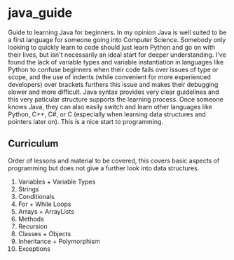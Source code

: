 # java_guide
Guide to learning Java for beginners. In my opinion Java is well suited to be a first language for someone going into Computer Science. Somebody only looking to quickly learn to code should just learn Python and go on with their lives, but isn't necessarily an ideal start for deeper understanding. I've found the lack of variable types and variable instantiation in languages like Python to confuse beginners when their code fails over issues of type or scope, and the use of indents (while convenient for more experienced developers) over brackets furthers this issue and makes their debugging slower and more difficult. Java syntax provides very clear guidelines and this very paticular structure supports the learning process. Once someone knows Java, they can also easily switch and learn other languages like Python, C++, C#, or C (especially when learning data structures and pointers later on). This is a nice start to programming.

## Curriculum
Order of lessons and material to be covered, this covers basic aspects of programming but does not give a further look into data structures.
1. Variables + Variable Types
2. Strings
3. Conditionals
4. For + While Loops
5. Arrays + ArrayLists
6. Methods
7. Recursion
8. Classes + Objects
9. Inheritance + Polymorphism
10. Exceptions
